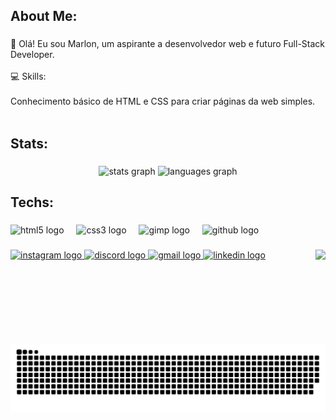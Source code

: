 <h2 align="left">About Me:</h2>

###

<p align="left">👋 Olá! Eu sou Marlon, um aspirante a desenvolvedor web e futuro Full-Stack Developer.<br><br>💻 Skills:<br><br>Conhecimento básico de HTML e CSS para criar páginas da web simples.<br><br></p>

###

<h2 align="left">Stats:</h2>

###

<div align="center">
  <img src="https://github-readme-stats.vercel.app/api?username=Kmarlon21&hide_title=false&hide_rank=false&show_icons=true&include_all_commits=true&count_private=true&disable_animations=false&theme=gruvbox_light&locale=en&hide_border=false" height="150" alt="stats graph"  />
  <img src="https://github-readme-stats.vercel.app/api/top-langs?username=Kmarlon21&locale=en&hide_title=false&layout=compact&card_width=320&langs_count=5&theme=gruvbox_light&hide_border=false" height="150" alt="languages graph"  />
</div>

###

<h2 align="left">Techs:</h2>

###

<div align="left">
  <img src="https://cdn.jsdelivr.net/gh/devicons/devicon/icons/html5/html5-original.svg" height="30" alt="html5 logo"  />
  <img width="12" />
  <img src="https://cdn.jsdelivr.net/gh/devicons/devicon/icons/css3/css3-original.svg" height="30" alt="css3 logo"  />
  <img width="12" />
  <img src="https://cdn.jsdelivr.net/gh/devicons/devicon/icons/gimp/gimp-original.svg" height="30" alt="gimp logo"  />
  <img width="12" />
  <img src="https://cdn.simpleicons.org/github/181717" height="30" alt="github logo"  />
</div>

###

<img align="right" height="150" src="https://imgs.search.brave.com/ON8qlXe5eKc3BZyxCht02jrOTRuQtxh2vXehwwEDw2w/rs:fit:860:0:0:0/g:ce/aHR0cHM6Ly9naWZm/aWxlcy5hbHBoYWNv/ZGVycy5jb20vMjE5/LzIxOTM0My5naWY.gif"  />

###

<div align="left">
  <a href="https://www.instagram.com/kmarlon_21/" target="_blank" rel="noopener noreferrer">
    <img src="https://img.shields.io/static/v1?message=Instagram&logo=instagram&label=&color=E4405F&logoColor=white&labelColor=&style=for-the-badge" height="35" alt="instagram logo" />
  </a>
  <a href="https://discord.com/users/seu_usuario" target="_blank" rel="noopener noreferrer">
    <img src="https://img.shields.io/static/v1?message=Discord&logo=discord&label=&color=7289DA&logoColor=white&labelColor=&style=for-the-badge" height="35" alt="discord logo" />
  </a>
  <a href="Kaiquefraday@gmail.com" target="_blank" rel="noopener noreferrer">
    <img src="https://img.shields.io/static/v1?message=Gmail&logo=gmail&label=&color=D14836&logoColor=white&labelColor=&style=for-the-badge" height="35" alt="gmail logo" />
  </a>
  <a href="https://www.linkedin.com/in/kaique-marlon-80580b33a/" target="_blank" rel="noopener noreferrer">
    <img src="https://img.shields.io/static/v1?message=LinkedIn&logo=linkedin&label=&color=0077B5&logoColor=white&labelColor=&style=for-the-badge" height="35" alt="linkedin logo" />
  </a>
</div>


###

<br clear="both">

<img src="https://raw.githubusercontent.com/Kmarlon21/Kmarlon21/output/snake.svg" alt="Snake animation" />

###
